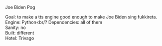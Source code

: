 Joe Biden Pog

Goal: to make a tts engine good enough to make Joe Biden sing fukkireta.<br/>
Engine: Python<br/?
Dependencies: all of them<br/>
Sanity: no<br/>
Built: different<br/>
Hotel: Trivago<br/>
